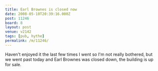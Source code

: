 ```yaml
---
title: Earl Brownes is closed now
date: 2008-05-10T20:39:16.000Z
post: 11246
board: 8
layout: post
venue: v2142
tags: [pub, hythe]
permalink: /m/11246/
---
```

Haven't enjoyed it the last few times I went so I'm not really bothered, but we went past today and Earl Brownes was closed down, the building is up for sale.
